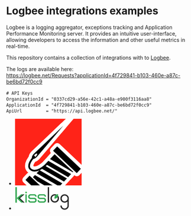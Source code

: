 # Logbee integrations examples

Logbee is a logging aggregator, exceptions tracking and Application Performance Monitoring server.
It provides an intuitive user-interface, allowing developers to access the information and other useful metrics in real-time.

This repository contains a collection of integrations with to [Logbee](https://github.com/catalingavan/logBee-app).

The logs are available here: <br>
https://logbee.net/Requests?applicationId=4f729841-b103-460e-a87c-be6bd72f0cc9

```
# API Keys
OrganizationId = "0337cd29-a56e-42c1-a48a-e900f3116aa8"
ApplicationId  = "4f729841-b103-460e-a87c-be6bd72f0cc9"
ApiUrl         = "https://api.logbee.net/"
```

- [![Serilog](/assets/serilog-180px.png)](/Serilog)
- [![KissLog](/assets/kisslog-64.png)](/KissLog)

